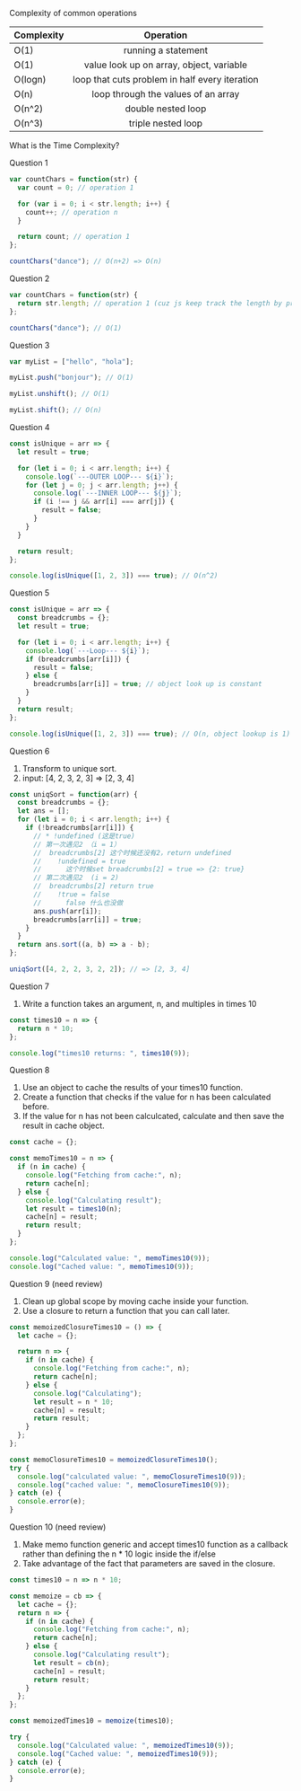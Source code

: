 Complexity of common operations

| Complexity |                   Operation                    |
| ---------- | :--------------------------------------------: |
| O(1)       |              running a statement               |
| O(1)       |    value look up on array, object, variable    |
| O(logn)    | loop that cuts problem in half every iteration |
| O(n)       |      loop through the values of an array       |
| O(n^2)     |               double nested loop               |
| O(n^3)     |               triple nested loop               |

What is the Time Complexity?

Question 1

```js
var countChars = function(str) {
  var count = 0; // operation 1

  for (var i = 0; i < str.length; i++) {
    count++; // operation n
  }

  return count; // operation 1
};

countChars("dance"); // O(n+2) => O(n)
```

Question 2

```js
var countChars = function(str) {
  return str.length; // operation 1 (cuz js keep track the length by property lookup)
};

countChars("dance"); // O(1)
```

Question 3

```js
var myList = ["hello", "hola"];

myList.push("bonjour"); // O(1)

myList.unshift(); // O(1)

myList.shift(); // O(n)
```

Question 4

```js
const isUnique = arr => {
  let result = true;

  for (let i = 0; i < arr.length; i++) {
    console.log(`---OUTER LOOP--- ${i}`);
    for (let j = 0; j < arr.length; j++) {
      console.log(`---INNER LOOP--- ${j}`);
      if (i !== j && arr[i] === arr[j]) {
        result = false;
      }
    }
  }

  return result;
};

console.log(isUnique([1, 2, 3]) === true); // O(n^2)
```

Question 5

```js
const isUnique = arr => {
  const breadcrumbs = {};
  let result = true;

  for (let i = 0; i < arr.length; i++) {
    console.log(`---Loop--- ${i}`);
    if (breadcrumbs[arr[i]]) {
      result = false;
    } else {
      breadcrumbs[arr[i]] = true; // object look up is constant
    }
  }
  return result;
};

console.log(isUnique([1, 2, 3]) === true); // O(n, object lookup is 1)
```

Question 6

1. Transform to unique sort.
2. input: [4, 2, 3, 2, 3] => [2, 3, 4]

```js
const uniqSort = function(arr) {
  const breadcrumbs = {};
  let ans = [];
  for (let i = 0; i < arr.length; i++) {
    if (!breadcrumbs[arr[i]]) {
      // * !undefined (这是true)
      // 第一次遇见2 （i = 1）
      //  breadcrumbs[2] 这个时候还没有2，return undefined
      //    !undefined = true
      //      这个时候set breadcrumbs[2] = true => {2: true}
      // 第二次遇见2  (i = 2)
      //  breadcrumbs[2] return true
      //    !true = false
      //      false 什么也没做
      ans.push(arr[i]);
      breadcrumbs[arr[i]] = true;
    }
  }
  return ans.sort((a, b) => a - b);
};

uniqSort([4, 2, 2, 3, 2, 2]); // => [2, 3, 4]
```

Question 7

1. Write a function takes an argument, n, and multiples in times 10

```js
const times10 = n => {
  return n * 10;
};

console.log("times10 returns: ", times10(9));
```

Question 8

1. Use an object to cache the results of your times10 function.
2. Create a function that checks if the value for n has been calculated before.
3. If the value for n has not been calculcated, calculate and then save the result in cache object.

```js
const cache = {};

const memoTimes10 = n => {
  if (n in cache) {
    console.log("Fetching from cache:", n);
    return cache[n];
  } else {
    console.log("Calculating result");
    let result = times10(n);
    cache[n] = result;
    return result;
  }
};

console.log("Calculated value: ", memoTimes10(9));
console.log("Cached value: ", memoTimes10(9));
```

Question 9 (need review)

1. Clean up global scope by moving cache inside your function.
2. Use a closure to return a function that you can call later.

```js
const memoizedClosureTimes10 = () => {
  let cache = {};

  return n => {
    if (n in cache) {
      console.log("Fetching from cache:", n);
      return cache[n];
    } else {
      console.log("Calculating");
      let result = n * 10;
      cache[n] = result;
      return result;
    }
  };
};

const memoClosureTimes10 = memoizedClosureTimes10();
try {
  console.log("calculated value: ", memoClosureTimes10(9));
  console.log("cached value: ", memoClosureTimes10(9));
} catch (e) {
  console.error(e);
}
```

Question 10 (need review)

1. Make memo function generic and accept times10 function as a callback rather than defining the n \* 10 logic inside the if/else
2. Take advantage of the fact that parameters are saved in the closure.

```js
const times10 = n => n * 10;

const memoize = cb => {
  let cache = {};
  return n => {
    if (n in cache) {
      console.log("Fetching from cache:", n);
      return cache[n];
    } else {
      console.log("Calculating result");
      let result = cb(n);
      cache[n] = result;
      return result;
    }
  };
};

const memoizedTimes10 = memoize(times10);

try {
  console.log("Calculated value: ", memoizedTimes10(9));
  console.log("Cached value: ", memoizedTimes10(9));
} catch (e) {
  console.error(e);
}
```
